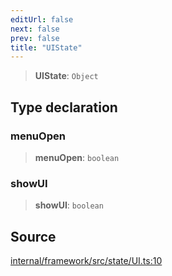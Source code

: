 ```yaml
---
editUrl: false
next: false
prev: false
title: "UIState"
---
```


> **UIState**: `Object`

## Type declaration

### menuOpen

> **menuOpen**: `boolean`

### showUI

> **showUI**: `boolean`

## Source

[internal/framework/src/state/UI.ts:10](https://github.com/nodenogg-in/alpha-p2p/blob/aa60360/internal/framework/src/state/UI.ts#L10)
